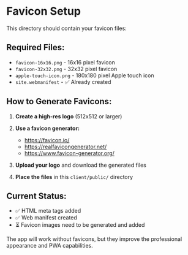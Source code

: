 # Favicon Setup

This directory should contain your favicon files:

## Required Files:
- `favicon-16x16.png` - 16x16 pixel favicon
- `favicon-32x32.png` - 32x32 pixel favicon  
- `apple-touch-icon.png` - 180x180 pixel Apple touch icon
- `site.webmanifest` - ✅ Already created

## How to Generate Favicons:

1. **Create a high-res logo** (512x512 or larger)
2. **Use a favicon generator:**
   - https://favicon.io/
   - https://realfavicongenerator.net/
   - https://www.favicon-generator.org/

3. **Upload your logo** and download the generated files
4. **Place the files** in this `client/public/` directory

## Current Status:
- ✅ HTML meta tags added
- ✅ Web manifest created
- ⏳ Favicon images need to be generated and added

The app will work without favicons, but they improve the professional appearance and PWA capabilities.